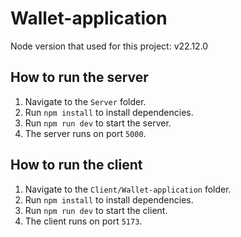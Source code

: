 # Wallet-application

Node version that used for this project: v22.12.0

## How to run the server

1. Navigate to the `Server` folder.
2. Run `npm install` to install dependencies.
3. Run `npm run dev` to start the server.
4. The server runs on port `5000`.

## How to run the client

1. Navigate to the `Client/Wallet-application` folder.
2. Run `npm install` to install dependencies.
3. Run `npm run dev` to start the client.
4. The client runs on port `5173`.
